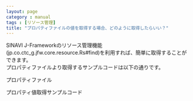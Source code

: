 ```yaml
---
layout: page
category : manual
tags : [リソース管理]
title: "プロパティファイルの値を取得する場合、どのように取得したらいい？"
---
```


SINAVI J-Frameworkのリソース管理機能(jp.co.ctc_g.jfw.core.resource.Rs#find)を利用すれば、簡単に取得することができます。  
プロパティファイルより取得するサンプルコードは以下の通りです。  

<p>プロパティファイル</p>
<script src="https://gist.github.com/tetsuya-oikawa/9041f492c1741ec7909a.js"></script>

<p>プロパティ値取得サンプルコード</p>
<script src="https://gist.github.com/tetsuya-oikawa/2e8ce89403569e29c012.js"></script>